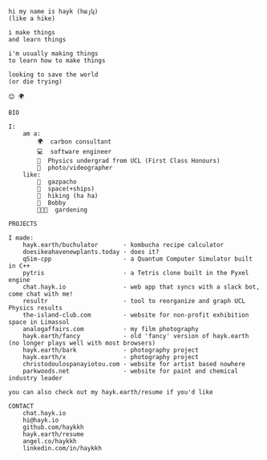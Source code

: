     hi my name is hayk (հայկ)
    (like a hike)

    i make things
    and learn things

    i'm usually making things
    to learn how to make things

    looking to save the world
    (or die trying)

    😊 🌍

    BIO

    I:
        am a:
            🌍  carbon consultant
            💻  software engineer
            🔭  Physics undergrad from UCL (First Class Honours)
            📸  photo/videographer
        like:
            🍅  gazpacho
            🚀  space(+ships)
            🚶  hiking (ha ha)
            🐶  Bobby
            👨🏼‍🌾  gardening

    PROJECTS

    I made:
        hayk.earth/buchulator       - kombucha recipe calculator
        doesikeahavenewplants.today - does it?
        qSim-cpp                    - a Quantum Computer Simulator built in C++
        pytris                      - a Tetris clone built in the Pyxel engine
        chat.hayk.io                - web app that syncs with a slack bot, come chat with me!
        resultr                     - tool to reorganize and graph UCL Physics results
        the-island-club.com         - website for non-profit exhibition space in Limassol
        analogaffairs.com           - my film photography
        hayk.earth/fancy            - old 'fancy' version of hayk.earth (no longer plays well with most browsers)
        hayk.earth/bark             - photography project
        hayk.earth/x                - photography project
        christodoulospanayiotou.com - website for artist based nowhere
        parkwoods.net               - website for paint and chemical industry leader

    you can also check out my hayk.earth/resume if you'd like

    CONTACT
        chat.hayk.io
        hi@hayk.io
        github.com/haykkh
        hayk.earth/resume
        angel.co/haykkh
        linkedin.com/in/haykkh
